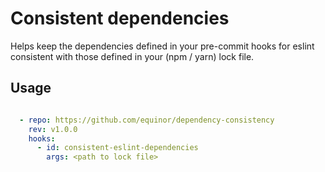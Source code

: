 # Consistent dependencies

Helps keep the dependencies defined in your pre-commit hooks for eslint consistent with those defined in your (npm / yarn) lock file.

## Usage

```yaml

  - repo: https://github.com/equinor/dependency-consistency
    rev: v1.0.0
    hooks:
      - id: consistent-eslint-dependencies
        args: <path to lock file>
```
